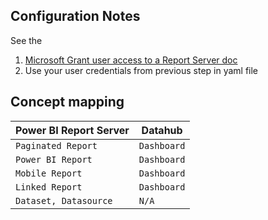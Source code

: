 ## Configuration Notes
See the 
1. [Microsoft Grant user access to a Report Server doc](https://docs.microsoft.com/en-us/sql/reporting-services/security/grant-user-access-to-a-report-server?view=sql-server-ver16)
2. Use your user credentials from previous step in yaml file
## Concept mapping 

| Power BI Report Server    | Datahub             |                                                                                               
| ------------------------- | ------------------- |
| `Paginated Report`        | `Dashboard`         |
| `Power BI Report`         | `Dashboard`         |
| `Mobile Report`           | `Dashboard`         |
| `Linked Report`           | `Dashboard`         |
| `Dataset, Datasource`     | `N/A`               |
